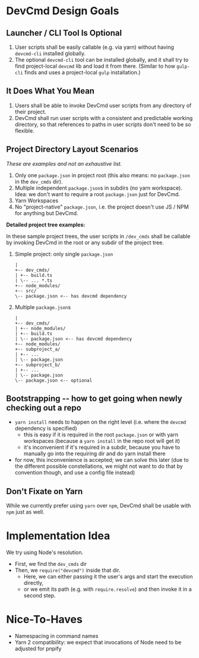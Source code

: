 # DevCmd Design Goals

## Launcher / CLI Tool Is Optional
1. User scripts shall be easily callable (e.g. via yarn) without having `devcmd-cli` installed globally.
2. The optional `devcmd-cli` tool can be installed globally, and it shall try to find project-local `devcmd` lib and load it from there. (Similar to how `gulp-cli` finds and uses a project-local `gulp` installation.)


## It Does What You Mean
1. Users shall be able to invoke DevCmd user scripts from any directory of their project.
2. DevCmd shall run user scripts with a consistent and predictable working directory, so that references to paths in user scripts don't need to be so flexible.


## Project Directory Layout Scenarios

_These are examples and not an exhaustive list._

1. Only one `package.json` in project root (this also means: no `package.json` in the `dev_cmds` dir).
2. Multiple independent `package.json`s in subdirs (no yarn workspace). Idea: we don't want to require a root `package.json` just for DevCmd.
3. Yarn Workspaces
4. No "project-native" `package.json`, i.e. the project doesn't use JS / NPM for anything but DevCmd.

**Detailed project tree examples:**

In these sample project trees, the user scripts in `/dev_cmds` shall be callable by invoking DevCmd in the root or any subdir of the project tree.

1. Simple project: only single `package.json`
    ```
    |
    +-- dev_cmds/
    | +-- build.ts
    | \-- ... *.ts
    +-- node_modules/
    +-- src/
    \-- package.json <-- has devcmd dependency
    ```

2. Multiple `package.json`s
    ```
    |
    +-- dev_cmds/
    | +-- node_modules/
    | +-- build.ts
    | \-- package.json <-- has devcmd dependency
    +-- node_modules/
    +-- subproject_a/
    | +-- ...
    | \-- package.json
    +-- subproject_b/
    | +-- ...
    | \-- package.json
    \-- package.json <-- optional
    ```


## Bootstrapping -- how to get going when newly checking out a repo

* `yarn install` needs to happen on the right level (i.e. where the `devcmd` dependency is specified)
  * this is easy if it is required in the root `package.json` or with yarn workspaces (because a `yarn install` in the repo root will get it)
  * it's inconvenient if it's required in a subdir, because you have to manually go into the requiring dir and do yarn install there
* for now, this inconvenience is accepted; we can solve this later (due to the different possible constellations, we might not want to do that by convention though, and use a config file instead)


## Don't Fixate on Yarn

While we currently prefer using `yarn` over `npm`, DevCmd shall be usable with `npm` just as well.


# Implementation Idea

We try using Node's resolution.

* First, we find the `dev_cmds` dir
* Then, we `require("devcmd")` inside that dir.
  * Here, we can either passing it the user's args and start the execution directly, 
  * or we emit its path (e.g. with `require.resolve`) and then invoke it in a second step.

# Nice-To-Haves
- Namespacing in command names
- Yarn 2 compatibility: we expect that invocations of Node need to be adjusted for pnpify